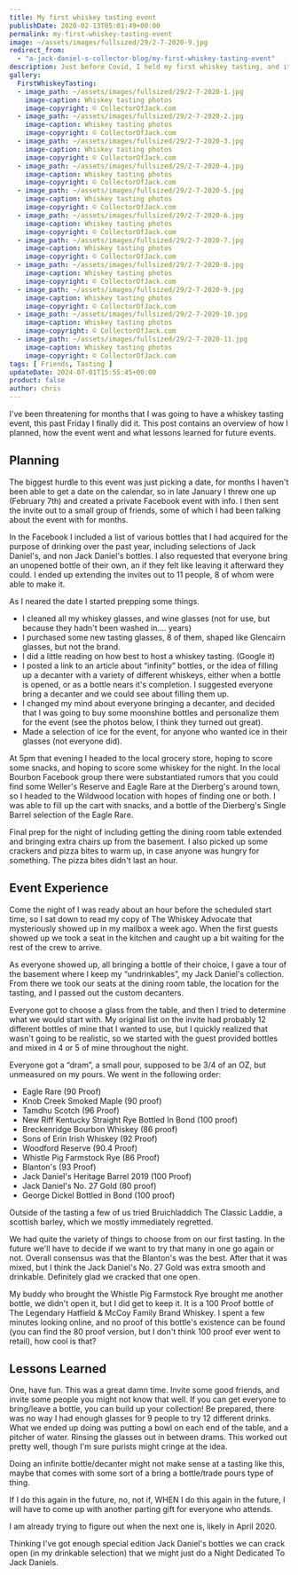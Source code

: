 ```yaml
---
title: My first whiskey tasting event
publishDate: 2020-02-13T05:01:49+00:00
permalink: my-first-whiskey-tasting-event
image: ~/assets/images/fullsized/29/2-7-2020-9.jpg
redirect_from: 
  - "a-jack-daniel-s-collector-blog/my-first-whiskey-tasting-event"
description: Just before Covid, I held my first whiskey tasting, and it was a blast!
gallery:
  FirstWhiskeyTasting:
  - image_path: ~/assets/images/fullsized/29/2-7-2020-1.jpg
    image-caption: Whiskey tasting photos
    image-copyright: © CollectorOfJack.com
  - image_path: ~/assets/images/fullsized/29/2-7-2020-2.jpg
    image-caption: Whiskey tasting photos
    image-copyright: © CollectorOfJack.com
  - image_path: ~/assets/images/fullsized/29/2-7-2020-3.jpg
    image-caption: Whiskey tasting photos
    image-copyright: © CollectorOfJack.com
  - image_path: ~/assets/images/fullsized/29/2-7-2020-4.jpg
    image-caption: Whiskey tasting photos
    image-copyright: © CollectorOfJack.com
  - image_path: ~/assets/images/fullsized/29/2-7-2020-5.jpg
    image-caption: Whiskey tasting photos
    image-copyright: © CollectorOfJack.com
  - image_path: ~/assets/images/fullsized/29/2-7-2020-6.jpg
    image-caption: Whiskey tasting photos
    image-copyright: © CollectorOfJack.com
  - image_path: ~/assets/images/fullsized/29/2-7-2020-7.jpg
    image-caption: Whiskey tasting photos
    image-copyright: © CollectorOfJack.com
  - image_path: ~/assets/images/fullsized/29/2-7-2020-8.jpg
    image-caption: Whiskey tasting photos
    image-copyright: © CollectorOfJack.com
  - image_path: ~/assets/images/fullsized/29/2-7-2020-9.jpg
    image-caption: Whiskey tasting photos
    image-copyright: © CollectorOfJack.com
  - image_path: ~/assets/images/fullsized/29/2-7-2020-10.jpg
    image-caption: Whiskey tasting photos
    image-copyright: © CollectorOfJack.com
  - image_path: ~/assets/images/fullsized/29/2-7-2020-11.jpg
    image-caption: Whiskey tasting photos
    image-copyright: © CollectorOfJack.com
tags: [ Friends, Tasting ]
updateDate: 2024-07-01T15:55:45+00:00
product: false
author: chris
---
```

I've been threatening for months that I was going to have a whiskey tasting event, this past Friday I finally did it. This post contains an overview of how I planned, how the event went and what lessons learned for future events.

## Planning


The biggest hurdle to this event was just picking a date, for months I haven't been able to get a date on the calendar, so in late January I threw one up (February 7th) and created a private Facebook event with info. I then sent the invite out to a small group of friends, some of which I had been talking about the event with for months. 


In the Facebook I included a list of various bottles that I had acquired for the purpose of drinking over the past year, including selections of Jack Daniel's, and non Jack Daniel's bottles. I also requested that everyone bring an unopened bottle of their own, an if they felt like leaving it afterward they could. I ended up extending the invites out to 11 people, 8 of whom were able to make it. 


As I neared the date I started prepping some things.

 - I cleaned all my whiskey glasses, and wine glasses (not for use, but because they hadn't been washed in…. years) 
 - I purchased some new tasting glasses, 8 of them, shaped like Glencairn glasses, but not the brand.
 - I did a little reading on how best to host a whiskey tasting. (Google it) 
 - I posted a link to an article about “infinity” bottles, or the idea of filling up a decanter with a variety of different whiskeys, either when a bottle is opened, or as a bottle nears it's completion. I suggested everyone bring a decanter and we could see about filling them up.
 - I changed my mind about everyone bringing a decanter, and decided that I was going to buy some moonshine bottles and personalize them for the event (see the photos below, I think they turned out great).
 - Made a selection of ice for the event, for anyone who wanted ice in their glasses (not everyone did).

At 5pm that evening I headed to the local grocery store, hoping to score some snacks, and hoping to score some whiskey for the night. In the local Bourbon Facebook group there were substantiated rumors that you could find some Weller's Reserve and Eagle Rare at the Dierberg's around town, so I headed to the Wildwood location with hopes of finding one or both. I was able to fill up the cart with snacks, and a bottle of the Dierberg's Single Barrel selection of the Eagle Rare.

Final prep for the night of including getting the dining room table extended and bringing extra chairs up from the basement. I also picked up some crackers and pizza bites to warm up, in case anyone was hungry for something. The pizza bites didn't last an hour.

## Event Experience

Come the night of I was ready about an hour before the scheduled start time, so I sat down to read my copy of The Whiskey Advocate that mysteriously showed up in my mailbox a week ago. When the first guests showed up we took a seat in the kitchen and caught up a bit waiting for the rest of the crew to arrive.

As everyone showed up, all bringing a bottle of their choice, I gave a tour of the basement where I keep my “undrinkables”, my Jack Daniel's collection. From there we took our seats at the dining room table, the location for the tasting, and I passed out the custom decanters. 

Everyone got to choose a glass from the table, and then I tried to determine what we would start with. My original list on the invite had probably 12 different bottles of mine that I wanted to use, but I quickly realized that wasn't going to be realistic, so we started with the guest provided bottles and mixed in 4 or 5 of mine throughout the night.

Everyone got a “dram”, a small pour, supposed to be 3/4 of an OZ, but unmeasured on my pours. We went in the following order:

 - Eagle Rare (90 Proof) 
 - Knob Creek Smoked Maple (90 proof)
 - Tamdhu Scotch (96 Proof)
 - New Riff Kentucky Straight Rye Bottled In Bond (100 proof)
 - Breckenridge Bourbon Whiskey (86 proof)
 - Sons of Erin Irish Whiskey (92 Proof)
 - Woodford Reserve (90.4 Proof)
 - Whistle Pig Farmstock Rye (86 Proof)
 - Blanton's (93 Proof)
 - Jack Daniel's Heritage Barrel 2019 (100 Proof)
 - Jack Daniel's No. 27 Gold (80 proof)
 - George Dickel Bottled in Bond (100 proof)

Outside of the tasting a few of us tried Bruichladdich The Classic Laddie, a scottish barley, which we mostly immediately regretted. 

We had quite the variety of things to choose from on our first tasting. In the future we'll have to decide if we want to try that many in one go again or not. Overall consensus was that the Blanton's was the best. After that it was mixed, but I think the Jack Daniel's No. 27 Gold was extra smooth and drinkable. Definitely glad we cracked that one open.

My buddy who brought the Whistle Pig Farmstock Rye brought me another bottle, we didn't open it, but I did get to keep it. It is a 100 Proof bottle of The Legendary Hatfield & McCoy Family Brand Whiskey. I spent a few minutes looking online, and no proof of this bottle's existence can be found (you can find the 80 proof version, but I don't think 100 proof ever went to retail), how cool is that?

## Lessons Learned

One, have fun. This was a great damn time. Invite some good friends, and invite some people you might not know that well. If you can get everyone to bring/leave a bottle, you can build up your collection! Be prepared, there was no way I had enough glasses for 9 people to try 12 different drinks. What we ended up doing was putting a bowl on each end of the table, and a pitcher of water. Rinsing the glasses out in between drams. This worked out pretty well, though I'm sure purists might cringe at the idea.

Doing an infinite bottle/decanter might not make sense at a tasting like this, maybe that comes with some sort of a bring a bottle/trade pours type of thing.

If I do this again in the future, no, not if, WHEN I do this again in the future, I will have to come up with another parting gift for everyone who attends.

I am already trying to figure out when the next one is, likely in April 2020. 

Thinking I've got enough special edition Jack Daniel's bottles we can crack open (in my drinkable selection) that we might just do a Night Dedicated To Jack Daniels. 

